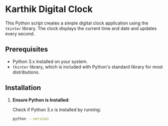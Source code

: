 # Karthik Digital Clock

This Python script creates a simple digital clock application using the `tkinter` library. The clock displays the current time and date and updates every second.

## Prerequisites

- Python 3.x installed on your system.
- `tkinter` library, which is included with Python's standard library for most distributions.

## Installation

1. **Ensure Python is Installed:**

   Check if Python 3.x is installed by running:

   ```bash
   python --version
